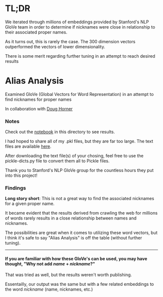 # TL;DR

We iterated through millions of embeddings provided by Stanford's NLP GloVe team in order to determine if nicknames were close in relationship to their associated proper names.

As it turns out, this is rarely the case. The 300 dimension vectors outperformed the vectors of lower dimensionality.

There is some merit regarding further tuning in an attempt to reach desired results

# Alias Analysis

Examined GloVe (Global Vectors for Word Representation) in an attempt to find nicknames for proper names

In collaboration with [Doug Horner](https://github.com/horner)

### Notes

Check out the [notebook](https://github.com/alodish/alias-analysis/blob/main/alias-analysis.ipynb) in this directory to see results.

I had hoped to share all of my .pkl files, but they are far too large. The text files are available [here](https://github.com/stanfordnlp/GloVe).

After downloading the text file(s) of your chosing, feel free to use the pickle-dicts.py file to convert them all to Pickle files.

Thank you to Stanford's NLP GloVe group for the countless hours they put into this project!


### Findings

**Long story short**: This is not a great way to find the associated nicknames for a given proper name.

It became evident that the results derived from crawling the web for millions of words rarely results in a close relationship between names and nicknames.

The possibilities are great when it comes to utilizing these word vectors, but I think it's safe to say "Alias Analysis" is off the table (without further tuning).

---

#### If you are familiar with how these GloVe's can be used, you may have thought, "Why not add *name* + *nickname*?"

That was tried as well, but the results weren't worth publishing. 

Essentailly, our output was the same but with a few related embeddings to the word *nickname* (name, nicknames, etc.)
